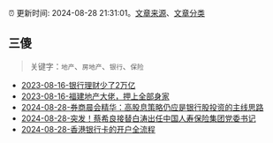 :alarm_clock: 更新时间: 2024-08-28 21:31:01。[文章来源](/README.md)、[文章分类](/TAGS.md)

## 三傻


> 关键字：`地产`、`房地产`、`银行`、`保险`



- [2023-08-16-银行理财少了2万亿](https://www.aicaijing.com.cn/article/18565) 
- [2023-08-16-福建地产大佬，押上全部身家](https://www.aicaijing.com.cn/article/18567) 
- [2024-08-28-券商晨会精华：高股息策略仍应是银行股投资的主线思路](https://www.cls.cn/detail/1778985) 
- [2024-08-28-突发！蔡希良接替白涛出任中国人寿保险集团党委书记](https://www.cls.cn/detail/1779195) 
- [2024-08-28-香港银行卡的开户全流程](https://xueqiu.com/7826304833/302654696) 

